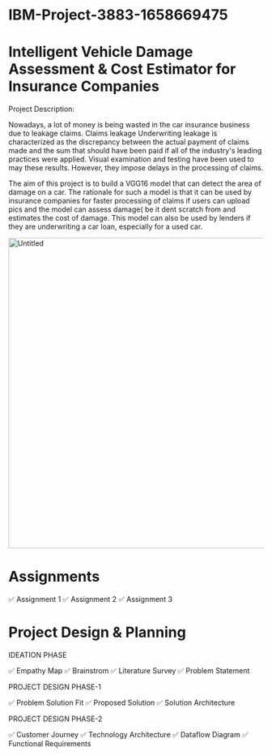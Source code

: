 # IBM-Project-3883-1658669475
# Intelligent Vehicle Damage Assessment &amp; Cost Estimator for Insurance Companies
Project Description:

Nowadays, a lot of money is being wasted in the car insurance business due to leakage claims. Claims leakage Underwriting leakage is characterized as the discrepancy between the actual payment of claims made and the sum that should have been paid if all of the industry's leading practices were applied. Visual examination and testing have been used to may these results. However, they impose delays in the processing of claims.

The aim of this project is to build a VGG16 model that can detect the area of damage on a car. The rationale for such a model is that it can be used by insurance companies for faster processing of claims if users can upload pics and the model can assess damage( be it dent scratch from and estimates the cost of damage. This model can also be used by lenders if they are underwriting a car loan, especially for a used car.

<img width="612" alt="Untitled" src="https://user-images.githubusercontent.com/113599453/196982117-cedeb9c6-0689-4023-b148-a26cd90fbb02.png">


# Assignments
✅ Assignment 1
✅ Assignment 2 
✅ Assignment 3
# Project Design & Planning
IDEATION PHASE

✅ Empathy Map
✅ Brainstrom
✅ Literature Survey
✅ Problem Statement

PROJECT DESIGN PHASE-1

✅ Problem Solution Fit
✅ Proposed Solution
✅ Solution Architecture

PROJECT DESIGN PHASE-2

✅ Customer Journey
✅ Technology Architecture
✅ Dataflow Diagram
✅ Functional Requirements
